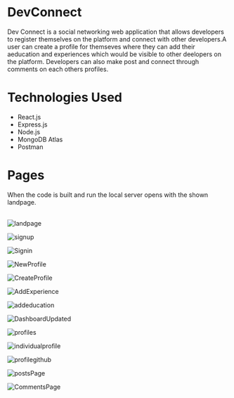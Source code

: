 # DevConnect
Dev Connect is a social networking web application that allows developers to register themselves on the platform and connect with other developers.A user can create a profile for themseves where they can add their aeducation and experiences which would be visible to other deelopers on the platform. Developers can also make post and connect through comments on each others profiles.

# Technologies Used
- React.js<br>
- Express.js<br>
- Node.js<br>
- MongoDB Atlas<br>
- Postman<br>

# Pages
When the code is built and run the local server opens with the shown landpage. <br>
<br>

![landpage](https://user-images.githubusercontent.com/54413011/139714969-df75e986-022c-47a0-bed8-57c3792722d7.jpg)

![signup](https://user-images.githubusercontent.com/54413011/140533377-82bdd1af-2859-4266-bd51-6bb72c3d6f05.jpg)


![Signin](https://user-images.githubusercontent.com/54413011/140533395-f4add287-30a4-44a4-b514-154d9d829fb5.jpg)


![NewProfile](https://user-images.githubusercontent.com/54413011/140533434-68f12c80-dd3c-497e-8421-d4762c127686.jpg)


![CreateProfile](https://user-images.githubusercontent.com/54413011/140533458-5095d272-41d6-4534-a718-044d6006651f.jpg)


![AddExperience](https://user-images.githubusercontent.com/54413011/140533640-d6d77c0e-75f0-48e5-bd2e-6afa8d48514d.jpg)


![addeducation](https://user-images.githubusercontent.com/54413011/140533680-59d0e78d-4d55-426a-bf23-d6c5db693685.jpg)

![DashboardUpdated](https://user-images.githubusercontent.com/54413011/140533907-8ba7355c-819c-4839-934a-d060fa43b1a7.jpg)

![profiles](https://user-images.githubusercontent.com/54413011/140533944-d1f2316f-730c-4e44-84cf-6d2d1aab2436.jpg)


![individualprofile](https://user-images.githubusercontent.com/54413011/140533965-49aa1d99-08a8-4126-9352-597a0d9f2d11.jpg)

![profilegithub](https://user-images.githubusercontent.com/54413011/140536862-ba3f4991-8598-4bf0-a9ab-59c394b582cf.jpg)

![postsPage](https://user-images.githubusercontent.com/54413011/140533985-327e569f-c871-40a1-98a4-afc07e159b86.jpg)


![CommentsPage](https://user-images.githubusercontent.com/54413011/140534007-a7685433-e0b6-4631-b84d-3d5f4348ea0b.jpg)
